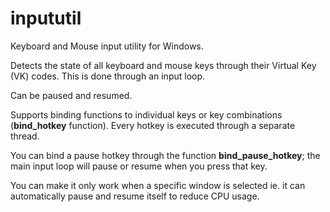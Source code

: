 # inpututil
Keyboard and Mouse input utility for Windows.

Detects the state of all keyboard and mouse keys through their Virtual Key (VK) codes. This is done through an input loop.

Can be paused and resumed.

Supports binding functions to individual keys or key combinations (**bind_hotkey** function). Every hotkey is executed through a separate thread.

You can bind a pause hotkey through the function **bind_pause_hotkey**; the main input loop will pause or resume when you press that key.

You can make it only work when a specific window is selected ie. it can automatically pause and resume itself to reduce CPU usage.
